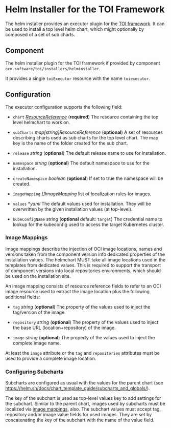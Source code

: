 # Helm Installer for the TOI Framework

The helm installer provides an executor plugin for the [TOI framework](../../docs/reference/ocm_toi-bootstrapping.md).
It can be used to install a top level helm chart, which might optionally
by composed of a set of sub charts.

## Component

The helm installer plugin for the TOI framework if provided
by component `ocm.software/toi/installers/helminstaller`.

It provides a single `toiExecutor` resource with the
name `toiexecutor`.

## Configuration

The executor configuration supports the following field:

- `chart` *[ResourceReference](../../docs/reference/ocm_toi-bootstrapping.md#resourcereference)* (**required**) The resource containing the top level helmchart to work on.

- `subCharts` *map[string]ResourceReference* (**optional**) A set of resources describing charts used as sub charts for the top level chart. The map key is the name of the folder created for the sub chart.

- `release` *string* (**optional**) The default release name to use for installation.

- `namespace` *string* (**optional**) The default namespace to use for the installation.

- `createNamespace` *boolean* (**optional**) If set to true the namespace will be created.

- `imageMapping` *[]ImageMapping* list of localization rules for images.

- `values` **yaml* The default values used for installation. They will be overwritten by the given installation values (at top-level).

- `kubeConfigName` *string* (**optional** default: `target`) The credential name to lookup for the kubeconfig used to access the target Kubernetes cluster.

### Image Mappings

Image mappings describe the injection of OCI image locations, names and versions
taken from the component version info dedicated properties of the installation
values. The helmchart MUST take all image locations used in the templates
from dedicated values. This is required to support the transport of
component versions into local repositories environments, which should be used
on the installation site.

An image mapping consists of resource reference fields to refer to an OCI image resource used to extract the image location plus the following additional fields:

- `tag` *string*  (**optional**) The property of the values used to inject the tag/version of the image.

- `repository` *string*  (**optional**) The property of the values used to inject the base URL (location+repository) of the image.

- `image` *string*  (**optional**) The property of the values used to inject the complete image name.

At least the `image` attribute or the `tag` and `repositories` attributes must be used to provide a complete image location.

### Configuring Subcharts

Subcharts are configured as usual with the values for the parent chart (see <https://helm.sh/docs/chart_template_guide/subcharts_and_globals/>).

The key of the subchart is used as top-level values key to add settings for the subchart.
Similar to the parent chart, images used by subcharts must be localized via [image mappings](#image-mappings), also. The subchart values must accept tag, repository and/or image value
fields for used images. They are set by concatenating the key of the subchart with the name of the value field.
